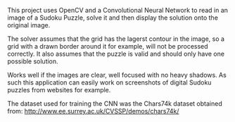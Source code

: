 This project uses OpenCV and a Convolutional Neural Network to read in an image of a Sudoku Puzzle, solve it and then display the solution 
onto the original image.

The solver assumes that the grid has the lagerst contour in the image, so a grid with a drawn border around it for example, will not be processed correctly.
It also assumes that the puzzle is valid and should only have one possible solution.

Works well if the images are clear, well focused with no heavy shadows. As such this application can easily work on screenshots of digital Sudoku puzzles
from websites for example.

The dataset used for training the CNN was the Chars74k dataset obtained from: http://www.ee.surrey.ac.uk/CVSSP/demos/chars74k/
